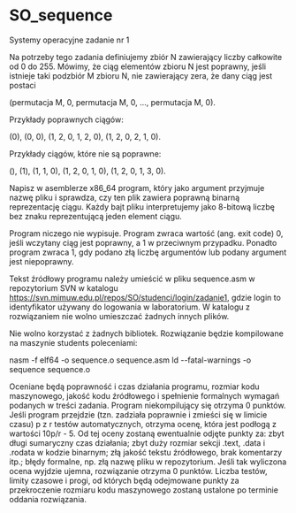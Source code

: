 # SO_sequence
Systemy operacyjne zadanie nr 1

Na potrzeby tego zadania definiujemy zbiór N zawierający liczby całkowite od 0
do 255. Mówimy, że ciąg elementów zbioru N jest poprawny, jeśli istnieje taki
podzbiór M zbioru N, nie zawierający zera, że dany ciąg jest postaci

(permutacja M, 0, permutacja M, 0, ..., permutacja M, 0).

Przykłady poprawnych ciągów:

(0),
(0, 0),
(1, 2, 0, 1, 2, 0),
(1, 2, 0, 2, 1, 0).

Przykłady ciągów, które nie są poprawne:

(),
(1),
(1, 1, 0),
(1, 2, 0, 1, 0),
(1, 2, 0, 1, 3, 0).

Napisz w asemblerze x86_64 program, który jako argument przyjmuje nazwę pliku
i sprawdza, czy ten plik zawiera poprawną binarną reprezentację ciągu. Każdy
bajt pliku interpretujemy jako 8-bitową liczbę bez znaku reprezentującą jeden
element ciągu.

Program niczego nie wypisuje. Program zwraca wartość (ang. exit code) 0, jeśli
wczytany ciąg jest poprawny, a 1 w przeciwnym przypadku. Ponadto program zwraca
1, gdy podano złą liczbę argumentów lub podany argument jest niepoprawny.

Tekst źródłowy programu należy umieścić w pliku sequence.asm w repozytorium SVN
w katalogu https://svn.mimuw.edu.pl/repos/SO/studenci/login/zadanie1, gdzie
login to identyfikator używany do logowania w laboratorium. W katalogu
z rozwiązaniem nie wolno umieszczać żadnych innych plików.

Nie wolno korzystać z żadnych bibliotek. Rozwiązanie będzie kompilowane na
maszynie students poleceniami:

nasm -f elf64 -o sequence.o sequence.asm
ld --fatal-warnings -o sequence sequence.o

Oceniane będą poprawność i czas działania programu, rozmiar kodu maszynowego,
jakość kodu źródłowego i spełnienie formalnych wymagań podanych w treści
zadania. Program niekompilujący się otrzyma 0 punktów. Jeśli program przejdzie
(tzn. zadziała poprawnie i zmieści się w limicie czasu) p z r testów
automatycznych, otrzyma ocenę, która jest podłogą z wartości 10p/r - 5.
Od tej oceny zostaną ewentualnie odjęte punkty za:
zbyt długi sumaryczny czas działania;
zbyt duży rozmiar sekcji .text, .data i .rodata w kodzie binarnym;
złą jakość tekstu źródłowego, brak komentarzy itp.;
błędy formalne, np. złą nazwę pliku w repozytorium.
Jeśli tak wyliczona ocena wyjdzie ujemna, rozwiązanie otrzyma 0 punktów.
Liczba testów, limity czasowe i progi, od których będą odejmowane punkty za
przekroczenie rozmiaru kodu maszynowego zostaną ustalone po terminie oddania
rozwiązania.
